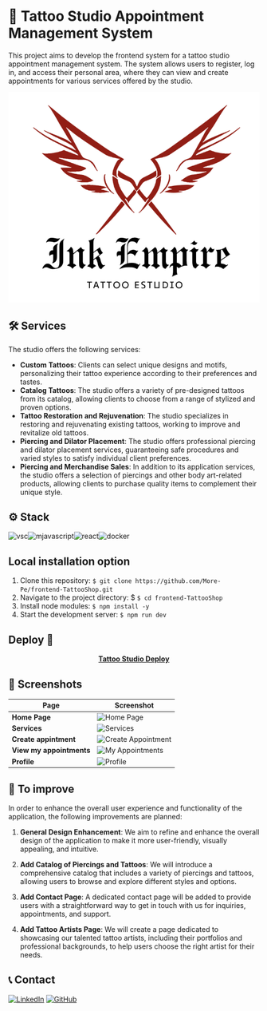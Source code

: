 # 🏢 Tattoo Studio Appointment Management System

This project aims to develop the frontend system for a tattoo studio appointment management system. The system allows users to register, log in, and access their personal area, where they can view and create appointments for various services offered by the studio.

<div align="center">
  <img src="./src/assets/img/logotipo+nombre.png" alt="via GIPHY">
</div>

## 🛠️ Services

The studio offers the following services:

- **Custom Tattoos**: Clients can select unique designs and motifs, personalizing their tattoo experience according to their preferences and tastes.
- **Catalog Tattoos**: The studio offers a variety of pre-designed tattoos from its catalog, allowing clients to choose from a range of stylized and proven options.
- **Tattoo Restoration and Rejuvenation**: The studio specializes in restoring and rejuvenating existing tattoos, working to improve and revitalize old tattoos.
- **Piercing and Dilator Placement**: The studio offers professional piercing and dilator placement services, guaranteeing safe procedures and varied styles to satisfy individual client preferences.
- **Piercing and Merchandise Sales**: In addition to its application services, the studio offers a selection of piercings and other body art-related products, allowing clients to purchase quality items to complement their unique style.

## ⚙️ Stack

<img alt="vsc" src="https://img.shields.io/badge/VSCode-0078D4?style=for-the-badge&logo=visual%20studio%20code&logoColor=white"><img alt="mjavascript" src="https://img.shields.io/badge/JavaScript-323330?style=for-the-badge&logo=javascript&logoColor=F7DF1E"><img alt="react" src="https://img.shields.io/badge/React-20232A?style=for-the-badge&logo=react&logoColor=61DAFB"><img alt="docker" src="https://img.shields.io/badge/Docker-2CA5E0?style=for-the-badge&logo=docker&logoColor=white">

## Local installation option

1. Clone this repository:
`$ git clone https://github.com/More-Pe/frontend-TattooShop.git`
3. Navigate to the project directory:
$ `$ cd frontend-TattooShop`
2. Install node modules:
`$ npm install -y`
3. Start the development server:
`$ npm run dev`

## Deploy 🚀

<div align="center">
    <a href="https://tattooshop.zeabur.app"><strong> Tattoo Studio Deploy </strong></a>
</div>

## 📸 Screenshots

| Page        | Screenshot                                       |
|-------------|--------------------------------------------------|
| **Home Page**   | ![Home Page](https://i.postimg.cc/XrMQnvfM/Home.png)   |
| **Services**   | ![Services](https://i.postimg.cc/SJYg09z7/Services.png)     |
| **Create appintment**  | ![Create Appointment](https://i.postimg.cc/9wrJQRg2/Create-Appointment.png)  |
| **View my appointments**| ![My Appointments](https://i.postimg.cc/Th4tH0h3/My-Appointments.png)|
| **Profile**     | ![Profile](https://i.postimg.cc/Cd1vNXh2/Profile.png)         |

## 🌟 To improve

In order to enhance the overall user experience and functionality of the application, the following improvements are planned:

1. **General Design Enhancement**: We aim to refine and enhance the overall design of the application to make it more user-friendly, visually appealing, and intuitive.

2. **Add Catalog of Piercings and Tattoos**: We will introduce a comprehensive catalog that includes a variety of piercings and tattoos, allowing users to browse and explore different styles and options.

3. **Add Contact Page**: A dedicated contact page will be added to provide users with a straightforward way to get in touch with us for inquiries, appointments, and support.

4. **Add Tattoo Artists Page**: We will create a page dedicated to showcasing our talented tattoo artists, including their portfolios and professional backgrounds, to help users choose the right artist for their needs.

## 📞 Contact

<a href=https://www.linkedin.com/in/morena-peralta-almada target="blank">![LinkedIn](https://img.shields.io/badge/LinkedIn-0077B5?style=for-the-badge&logo=linkedin&logoColor=white)</a> <a href=https://www.github.com/More-Pe target="blank">![GitHub](https://img.shields.io/badge/GitHub-100000?style=for-the-badge&logo=github&logoColor=white)</a>